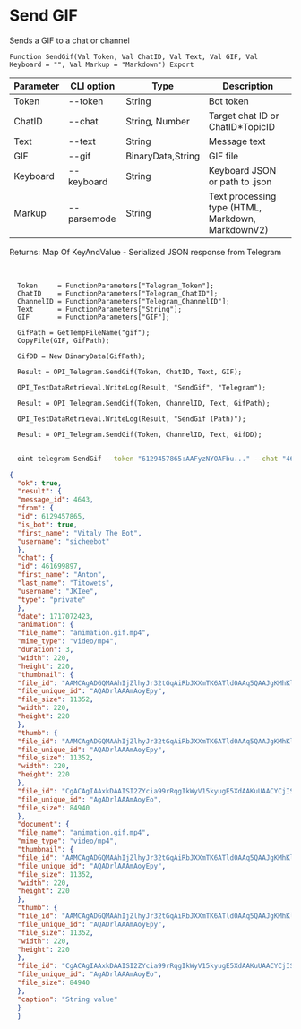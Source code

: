 ﻿---
sidebar_position: 6
---

# Send GIF
 Sends a GIF to a chat or channel



`Function SendGif(Val Token, Val ChatID, Val Text, Val GIF, Val Keyboard = "", Val Markup = "Markdown") Export`

  | Parameter | CLI option | Type | Description |
  |-|-|-|-|
  | Token | --token | String | Bot token |
  | ChatID | --chat | String, Number | Target chat ID or ChatID*TopicID |
  | Text | --text | String | Message text |
  | GIF | --gif | BinaryData,String | GIF file |
  | Keyboard | --keyboard | String | Keyboard JSON or path to .json |
  | Markup | --parsemode | String | Text processing type (HTML, Markdown, MarkdownV2) |

  
  Returns:  Map Of KeyAndValue - Serialized JSON response from Telegram

<br/>




```bsl title="Code example"
  Token     = FunctionParameters["Telegram_Token"];
  ChatID    = FunctionParameters["Telegram_ChatID"];
  ChannelID = FunctionParameters["Telegram_ChannelID"];
  Text      = FunctionParameters["String"];
  GIF       = FunctionParameters["GIF"];
  
  GifPath = GetTempFileName("gif");
  CopyFile(GIF, GifPath);
  
  GifDD = New BinaryData(GifPath);
  
  Result = OPI_Telegram.SendGif(Token, ChatID, Text, GIF);
  
  OPI_TestDataRetrieval.WriteLog(Result, "SendGif", "Telegram");
  
  Result = OPI_Telegram.SendGif(Token, ChannelID, Text, GifPath);
  
  OPI_TestDataRetrieval.WriteLog(Result, "SendGif (Path)");
  
  Result = OPI_Telegram.SendGif(Token, ChannelID, Text, GifDD);
```



```sh title="CLI command example"
    
  oint telegram SendGif --token "6129457865:AAFyzNYOAFbu..." --chat "461699897" --text "String value" --gif "https://openintegrations.dev/test_data/animation.gif" --keyboard %keyboard% --parsemode %parsemode%

```

```json title="Result"
{
  "ok": true,
  "result": {
  "message_id": 4643,
  "from": {
  "id": 6129457865,
  "is_bot": true,
  "first_name": "Vitaly The Bot",
  "username": "sicheebot"
  },
  "chat": {
  "id": 461699897,
  "first_name": "Anton",
  "last_name": "Titowets",
  "username": "JKIee",
  "type": "private"
  },
  "date": 1717072423,
  "animation": {
  "file_name": "animation.gif.mp4",
  "mime_type": "video/mp4",
  "duration": 3,
  "width": 220,
  "height": 220,
  "thumbnail": {
  "file_id": "AAMCAgADGQMAAhIjZlhyJr32tGqAiRbJXXmTK6ATld0AAq5QAAJgKMhKlmRvtTyqyUgBAAdtAAM1BA",
  "file_unique_id": "AQADrlAAAmAoyEpy",
  "file_size": 11352,
  "width": 220,
  "height": 220
  },
  "thumb": {
  "file_id": "AAMCAgADGQMAAhIjZlhyJr32tGqAiRbJXXmTK6ATld0AAq5QAAJgKMhKlmRvtTyqyUgBAAdtAAM1BA",
  "file_unique_id": "AQADrlAAAmAoyEpy",
  "file_size": 11352,
  "width": 220,
  "height": 220
  },
  "file_id": "CgACAgIAAxkDAAISI2ZYcia99rRqgIkWyV15kyugE5XdAAKuUAACYCjISpZkb7U8qslINQQ",
  "file_unique_id": "AgADrlAAAmAoyEo",
  "file_size": 84940
  },
  "document": {
  "file_name": "animation.gif.mp4",
  "mime_type": "video/mp4",
  "thumbnail": {
  "file_id": "AAMCAgADGQMAAhIjZlhyJr32tGqAiRbJXXmTK6ATld0AAq5QAAJgKMhKlmRvtTyqyUgBAAdtAAM1BA",
  "file_unique_id": "AQADrlAAAmAoyEpy",
  "file_size": 11352,
  "width": 220,
  "height": 220
  },
  "thumb": {
  "file_id": "AAMCAgADGQMAAhIjZlhyJr32tGqAiRbJXXmTK6ATld0AAq5QAAJgKMhKlmRvtTyqyUgBAAdtAAM1BA",
  "file_unique_id": "AQADrlAAAmAoyEpy",
  "file_size": 11352,
  "width": 220,
  "height": 220
  },
  "file_id": "CgACAgIAAxkDAAISI2ZYcia99rRqgIkWyV15kyugE5XdAAKuUAACYCjISpZkb7U8qslINQQ",
  "file_unique_id": "AgADrlAAAmAoyEo",
  "file_size": 84940
  },
  "caption": "String value"
  }
  }
```
